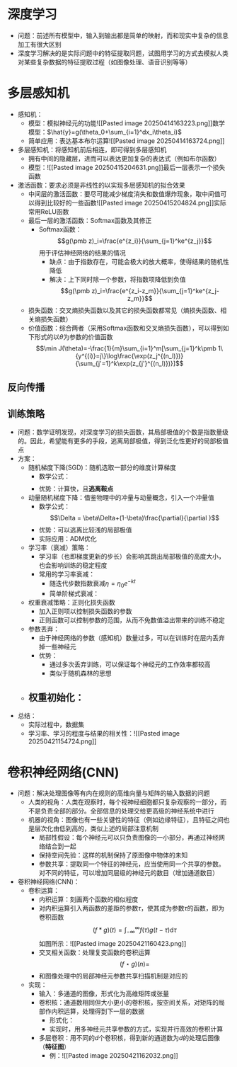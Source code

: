 # 深度学习
- 问题：前述所有模型中，输入到输出都是简单的映射，而和现实中复杂的信息加工有很大区别
- 深度学习解决的是实际问题中的特征提取问题，试图用学习的方式去模拟人类对某些复杂数据的特征提取过程（如图像处理、语音识别等等）
# 多层感知机
- 感知机：
	- 模型：模拟神经元的功能![[Pasted image 20250414163223.png]]数学模型：$\hat{y}=g(\theta_0+\sum_{i=1}^dx_i\theta_i)$
	- 简单应用：表达基本布尔运算![[Pasted image 20250414163724.png]]
- 多层感知机：将感知机前后相连，即可得到多层感知机
	- 拥有中间的隐藏层，进而可以表达更加复杂的表达式（例如布尔函数）
	- 模型：![[Pasted image 20250415204631.png]]最后一层表示一个损失函数
- 激活函数：要求必须是非线性的以实现多层感知机的拟合效果
	- 中间层的激活函数：要尽可能减少梯度消失和数值爆炸现象，取中间值可以得到比较好的一些函数![[Pasted image 20250415204824.png]]实际常用ReLU函数
	- 最后一层的激活函数：Softmax函数及其修正
		- Softmax函数：$$g(\pmb z)_i=\frac{e^{z_i}}{\sum_{j=1}^ke^{z_j}}$$用于评估神经网络的结果的情况
			- 缺点：由于指数存在，可能会极大的放大概率，使得结果的随机性降低
			- 解决：上下同时除一个参数，将指数项降低到负值$$g(\pmb z)_i=\frac{e^{z_i-z_m}}{\sum_{j=1}^ke^{z_j-z_m}}$$
	- 损失函数：交叉熵损失函数以及其它的损失函数都常见（熵损失函数、相关熵损失函数）
	- 价值函数：综合两者（采用Softmax函数和交叉熵损失函数），可以得到如下形式的以$\theta$为参数的价值函数$$\min J(\theta)=-\frac{1}{m}\sum_{i=1}^m[\sum_{j=1}^k\pmb 1\{y^{(i)}=j\}\log\frac{\exp(z_j^{(n_l)})}{\sum_{j'=1}^k\exp(z_{j'}^{(n_l)})}]$$
## 反向传播


## 训练策略
- 问题：数学证明发现，对深度学习的损失函数，其局部极值的个数是指数量级的。因此，希望能有更多的手段，逃离局部极值，得到泛化性更好的局部极值点
- 方案：
	- 随机梯度下降(SGD)：随机选取一部分的维度计算梯度
		- 数学公式：$$$$
		- 优势：计算快，且**逃离鞍点**
	- 动量随机梯度下降：借鉴物理中的冲量与动量概念，引入一个冲量值
		- 数学公式：$$\Delta = \beta\Delta+(1-\beta)\frac{\partial}{\partial }$$
		- 优势：可以逃离比较浅的局部极值
		- 实际应用：ADM优化
	- 学习率（衰减）策略：
		- 学习率（也即梯度更新的步长）会影响其跳出局部极值的高度大小，也会影响训练的稳定程度
		- 常用的学习率衰减：
			- 随迭代步数指数衰减$\eta=\eta_0 e^{-kt}$
			- 简单阶梯式衰减：
	- 权重衰减策略：正则化损失函数
		- 加入正则项以控制损失函数的参数
		- 正则函数可以控制参数的范围，从而不免数值溢出带来的训练不稳定
	- 参数丢弃：
		- 由于神经网络的参数（感知机）数量过多，可以在训练时在层内丢弃掉一些神经元
		- 优势：
			- 通过多次丢弃训练，可以保证每个神经元的工作效率都较高
			- 类似于随机森林的思想
	- 权重初始化：
		- 
- 总结：
	- 实际过程中，数据集
	- 学习率、学习的程度与结果的相关性：![[Pasted image 20250421154724.png]]
# 卷积神经网络(CNN)
- 问题：解决处理图像等有内在规则的高维向量与矩阵的输入数据的问题
	- 人类的视角：人类在观察时，每个视神经细胞都只复杂观察的一部分，而不是负责全部的部分。全部信息的处理交给更高级的神经系统中进行
	- 机器的视角：图像也有一些关键性的特征（例如边缘特征），且特征之间也是层次化由低到高的，类似上述的局部注意机制
		- 局部性假设：每个神经元可以只负责图像的一小部分，再通过神经网络结合到一起
		- 保持空间先验：这样的机制保持了原图像中物体的未知
		- 参数共享：提取同一个特征的神经元，应当使用同一个共享的参数。对不同的特征，可以增加同层级的神经元的数目（增加通道数目）
- 卷积神经网络(CNN)：
	- 卷积运算：
		- 内积运算：刻画两个函数的相似程度
		- 对内积运算引入两函数的差距的参数$\tau$，使其成为参数$\tau$的函数，即为卷积函数$$(f\ast g)(t)=\int_{-\infty}^\infty f(\tau)g(t-\tau)\mathrm d\tau$$如图所示：![[Pasted image 20250421160423.png]]
		- 交叉相关函数：处理复变函数的卷积运算$$(f\star g)(n)=$$
		- 和图像处理中的局部神经元参数共享扫描机制是对应的
	- 实现：
		- 输入：多通道的图像，形式化为高维矩阵或张量
		- 卷积核：通道数相同但大小更小的卷积核，按空间关系，对矩阵的局部作内积运算，处理得到下一层的数据
			- 形式化：
			- 实现时，用多神经元共享参数的方式，实现并行高效的卷积计算
		- 多层卷积：用不同的$d$个卷积核，得到新的通道数为$d$的处理后图像（**特征图**）
			- 例：![[Pasted image 20250421162032.png]]

